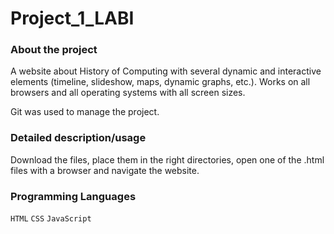 # Project_1_LABI

### About the project
A website about History of Computing with several dynamic and interactive elements (timeline, slideshow, maps, dynamic graphs, etc.). Works on all browsers and all operating systems with all screen sizes.

Git was used to manage the project.

### Detailed description/usage
Download the files, place them in the right directories, open one of the .html files with a browser and navigate the website.

### Programming Languages
`HTML` `CSS` `JavaScript` 

